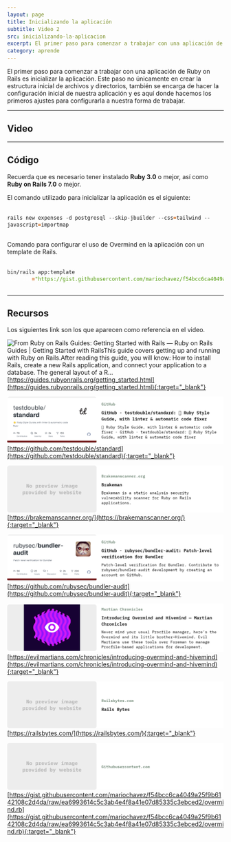 ```yaml
---
layout: page
title: Inicializando la aplicación
subtitle: Video 2
src: inicializando-la-aplicacion
excerpt: El primer paso para comenzar a trabajar con una aplicación de Ruby on Rails es inicializar la aplicación. Este paso no únicamente en crear la estructura inicial de archivos y directorios, también se encarga de hacer la configuración inicial de nuestra aplicación y es aquí donde hacemos los primeros ajustes para configurarla a nuestra forma de trabajar.
category: aprende
---
```


El primer paso para comenzar a trabajar con una aplicación de Ruby on Rails es inicializar la aplicación. Este paso no únicamente en crear la estructura inicial de archivos y directorios, también se encarga de hacer la configuración inicial de nuestra aplicación y es aquí donde hacemos los primeros ajustes para configurarla a nuestra forma de trabajar.

---

## Video

---

## Código

Recuerda que es necesario tener instalado **Ruby 3.0** o mejor, así como **Ruby on Rails 7.0** o mejor.

El comando utilizado para inicializar la aplicación es el siguiente:

<pre class="prism-code">
  <code>
rails new expenses -d postgresql --skip-jbuilder --css<span style="color: #ce5c00; font-weight: bold">=</span>tailwind --javascript<span style="color: #ce5c00; font-weight: bold">=</span>importmap
  </code>
</pre>

Comando para configurar el uso de Overmind en la aplicación con un template de Rails.

<pre class="prism-code">
  <code>
bin/rails app:template <span style="color: #ffffff">LOCATION</span><span style="color: #ce5c00; font-weight: bold">=</span><span style="color: #4e9a06">&quot;https://gist.githubusercontent.com/mariochavez/f54bcc6ca4049a25f9b6142108c2d4da/raw/ea6993614c5c3ab4e4f8a41e07d85335c3ebced2/overmind.rb&quot;</span>
  </code>
</pre>

---

## Recursos

Los siguientes link son los que aparecen como referencia en el video.

![From Ruby on Rails Guides: Getting Started with Rails — Ruby on Rails Guides | Getting Started with RailsThis guide covers getting up and running with Ruby on Rails.After reading this guide, you will know: How to install Rails, create a new Rails application, and connect your application to a database. The general layout of a R…](images/aprender/video2/2022-08-03-Ruby_on_Rails_Guides-Getting_Started_with_Rails_—_R.png)
[https://guides.rubyonrails.org/getting_started.html](https://guides.rubyonrails.org/getting_started.html){:target="_blank"}

![From GitHub: GitHub - testdouble/standard: 🌟 Ruby Style Guide, with linter & automatic code fixer | 🌟 Ruby Style Guide, with linter & automatic code fixer - GitHub - testdouble/standard: 🌟 Ruby Style Guide, with linter & automatic code fixer](images/aprender/video2/2022-08-03-GitHub-GitHub_-_testdoublestandard_.png)
[https://github.com/testdouble/standard](https://github.com/testdouble/standard){:target="_blank"}

![From Brakemanscanner.org: Brakeman | Brakeman is a static analysis security vulnerability scanner for Ruby on Rails applications.](images/aprender/video2/2022-08-03-Brakemanscanner.org-Brakeman.png)
[https://brakemanscanner.org/](https://brakemanscanner.org/){:target="_blank"}

![From GitHub: GitHub - rubysec/bundler-audit: Patch-level verification for Bundler | Patch-level verification for Bundler. Contribute to rubysec/bundler-audit development by creating an account on GitHub.](images/aprender/video2/2022-08-03-GitHub-GitHub_-_rubysecbundler-audit.png)
[https://github.com/rubysec/bundler-audit](https://github.com/rubysec/bundler-audit){:target="_blank"}

![From Martian Chronicles: Introducing Overmind and Hivemind — Martian Chronicles | Never mind your usual Procfile manager, here’s the Overmind and its little brother—Hivemind. Evil Martians use these tools over Foreman to manage Procfile-based applications for development.](images/aprender/video2/2022-08-03-Martian_Chronicles-Introducing_Overmind_and_Hivem.png)
[https://evilmartians.com/chronicles/introducing-overmind-and-hivemind](https://evilmartians.com/chronicles/introducing-overmind-and-hivemind){:target="_blank"}

![From Railsbytes.com: Rails Bytes | ](images/aprender/video2/2022-08-03-Railsbytes.com-______Rails_Bytes.png)
[https://railsbytes.com/](https://railsbytes.com/){:target="_blank"}

![From Githubusercontent.com:  | ](images/aprender/video2/2022-08-03-Githubusercontent.com-.png)
[https://gist.githubusercontent.com/mariochavez/f54bcc6ca4049a25f9b6142108c2d4da/raw/ea6993614c5c3ab4e4f8a41e07d85335c3ebced2/overmind.rb](https://gist.githubusercontent.com/mariochavez/f54bcc6ca4049a25f9b6142108c2d4da/raw/ea6993614c5c3ab4e4f8a41e07d85335c3ebced2/overmind.rb){:target="_blank"}
